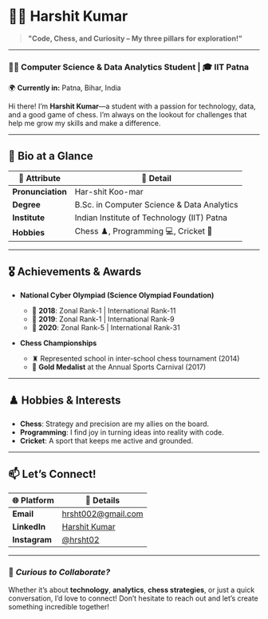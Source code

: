 # 👨‍💻  Harshit Kumar

> **"Code, Chess, and Curiosity – My three pillars for exploration!"**

---

### 👨‍🎓 **Computer Science & Data Analytics Student** | 🎓 **IIT Patna**  
🌍 **Currently in:** Patna, Bihar, India

Hi there! I’m **Harshit Kumar**—a student with a passion for technology, data, and a good game of chess. I’m always on the lookout for challenges that help me grow my skills and make a difference.

---

## 📜 **Bio at a Glance**

| **🌟 Attribute**   | **🌟 Detail**                                    |
|---------------------|-------------------------------------------------|
| **Pronunciation**  | Har-shit Koo-mar                                 |
| **Degree**         | B.Sc. in Computer Science & Data Analytics      |
| **Institute**      | Indian Institute of Technology (IIT) Patna       |
| **Hobbies**        | Chess ♟️, Programming 💻, Cricket 🏏              |

---

## 🎖️ **Achievements & Awards**

- **National Cyber Olympiad (Science Olympiad Foundation)**  
  - 🥇 **2018**: Zonal Rank-1 | International Rank-11  
  - 🥇 **2019**: Zonal Rank-1 | International Rank-9  
  - 🥇 **2020**: Zonal Rank-5 | International Rank-31  

- **Chess Championships**  
  - ♜ Represented school in inter-school chess tournament (2014)  
  - 🥇 **Gold Medalist** at the Annual Sports Carnival (2017)

---

## ♟️ **Hobbies & Interests**

- **Chess**: Strategy and precision are my allies on the board.
- **Programming**: I find joy in turning ideas into reality with code.
- **Cricket**: A sport that keeps me active and grounded.

---

## 📫 **Let’s Connect!**

| 🌐 **Platform**      | 📧 **Details**                                |
|----------------------|-----------------------------------------------|
| **Email**            | [hrsht002@gmail.com](mailto:hrsht002@gmail.com) |
| **LinkedIn**         | [Harshit Kumar](https://linkedin.com/in/harshit-kumar-847b39292) |
| **Instagram**        | [@hrsht02](https://instagram.com/hrsht02) |

---

### 👀 *Curious to Collaborate?*

Whether it’s about **technology**, **analytics**, **chess strategies**, or just a quick conversation, I’d love to connect! Don’t hesitate to reach out and let’s create something incredible together!
